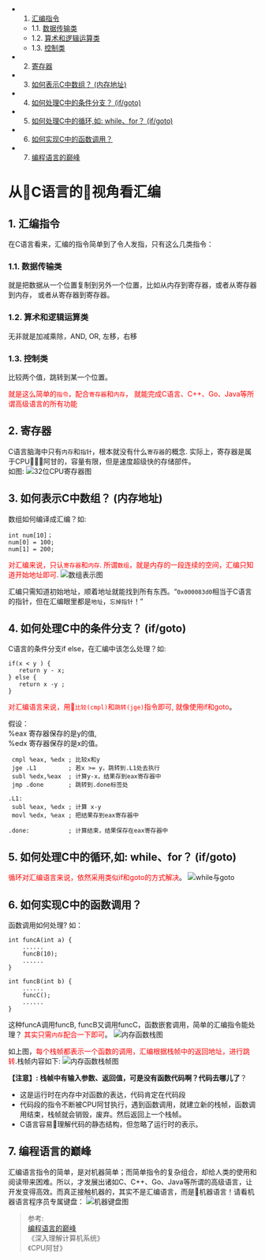 <!-- vscode-markdown-toc -->
* 1. [汇编指令](#)
	* 1.1. [数据传输类](#-1)
	* 1.2. [算术和逻辑运算类](#-1)
	* 1.3. [控制类](#-1)
* 2. [寄存器](#-1)
* 3. [如何表示C中数组？ (内存地址)](#C)
* 4. [如何处理C中的条件分支？ (if/goto)](#Cifgoto)
* 5. [如何处理C中的循环,如: while、for？ (if/goto)](#C:whileforifgoto)
* 6. [如何实现C中的函数调用？](#C-1)
* 7. [编程语言的巅峰](#-1)

<!-- vscode-markdown-toc-config
	numbering=true
	autoSave=true
	/vscode-markdown-toc-config -->
<!-- /vscode-markdown-toc -->
# 从C语言的视角看汇编

##  1. <a name=''></a>汇编指令
在C语言看来，汇编的指令简单到了令人发指，只有这么几类指令：

###  1.1. <a name='-1'></a>数据传输类
就是把数据从一个位置复制到另外一个位置，比如从内存到寄存器，或者从寄存器到内存， 或者从寄存器到寄存器。

###  1.2. <a name='-1'></a>算术和逻辑运算类
无非就是加减乘除，AND, OR, 左移，右移

###  1.3. <a name='-1'></a>控制类
比较两个值，跳转到某一个位置。

<font color=red>就是这么简单的`指令`，配合`寄存器`和`内存`， 就能完成C语言、C++、Go、Java等所谓高级语言的所有功能</font>

##  2. <a name='-1'></a>寄存器
C语言脑海中只有`内存`和`指针`，根本就没有什么`寄存器`的概念. 实际上，寄存器是属于CPU阿甘的，容量有限，但是速度超级快的存储部件。  
如图: ![32位CPU寄存器图](images/32位CPU寄存器.jpg)

##  3. <a name='C'></a>如何表示C中数组？ (内存地址)
数组如何编译成汇编？如:  
```
int num[10]；
num[0] = 100;
num[1] = 200;
```

<font color=red>对汇编来说，只认`寄存器`和`内存`. 所谓`数组`，就是内存的一段连续的空间，汇编只知道开始地址即可</font>.
![数组表示图](images/数组.jpg)  

汇编只需知道初始地址，顺着地址就能找到所有东西。“`0x000083d0`相当于C语言的指针，但在汇编眼里都是`地址`，`忘掉指针`！”

##  4. <a name='Cifgoto'></a>如何处理C中的条件分支？ (if/goto)
C语言的条件分支if else，在汇编中该怎么处理？如:  
```
if(x < y ) {
   return y - x;
} else {
   return x -y ;
}
```

<font color=red>对汇编语言来说，用`比较(cmpl)`和`跳转(jge)`指令即可, 就像使用if和goto</font>。  

假设：  
%eax 寄存器保存的是y的值,  
%edx 寄存器保存的是x的值。
```
 cmpl %eax, %edx ; 比较x和y
 jge .L1         ; 若x >= y，跳转到.L1处去执行
 subl %edx,%eax  ; 计算y-x，结果存到eax寄存器中
 jmp .done       ; 跳转到.done标签处

.L1:
 subl %eax, %edx ; 计算 x-y
 movl %edx, %eax ; 把结果存到eax寄存器中

.done:           ; 计算结束，结果保存在eax寄存器中
```

##  5. <a name='C:whileforifgoto'></a>如何处理C中的循环,如: while、for？ (if/goto)
<font color=red>循环对汇编语言来说，依然采用类似if和goto的方式解决</font>。 
![while与goto](images/while与goto.jpg)

##  6. <a name='C-1'></a>如何实现C中的函数调用？
函数调用如何处理? 如：  
```
int funcA(int a) {
    ......
    funcB(10);
    ......
}

int funcB(int b) {
    ......
    funcC();
    ......
}
```

这种funcA调用funcB, funcB又调用funcC，函数嵌套调用，简单的汇编指令能处理？ <font color=red>其实只需`内存`配合一下即可</font>。
![内存函数栈图](images/内存函数栈.jpg)  

如上图，<font color=red>每个栈帧都表示一个函数的调用，汇编根据栈帧中的返回地址，进行跳转</font>.栈帧内容如下:
![内存函数栈帧图](images/内存函数栈帧.jpg)   

**【注意】: 栈帧中有输入参数、返回值，可是没有函数代码啊？代码去哪儿了**？  
* 这是运行时在内存中对函数的表达，代码肯定在代码段
* 代码段的指令不断被CPU阿甘执行，遇到函数调用，就建立新的栈帧，函数调用结束，栈帧就会销毁，废弃。然后返回上一个栈帧。
* C语言容易理解代码的静态结构，但忽略了运行时的表示。

##  7. <a name='-1'></a>编程语言的巅峰
汇编语言指令的简单，是对机器简单；而简单指令的复杂组合，却给人类的使用和阅读带来困难。所以，才发展出诸如C、C++、Go、Java等所谓的高级语言，让开发变得高效。而真正接触机器的，其实不是汇编语言，而是机器语言！请看机器语言程序员专属键盘：
![机器键盘图](images/机器键盘.jpg) 


> 参考:  
> [编程语言的巅峰](https://www.toutiao.com/a6630398018296234509/?tt_from=weixin&utm_campaign=client_share&wxshare_count=1&timestamp=1546231945&app=news_article&utm_source=weixin&iid=52335320468&utm_medium=toutiao_ios&group_id=6630398018296234509)  
> 《深入理解计算机系统》  
> 《CPU阿甘》